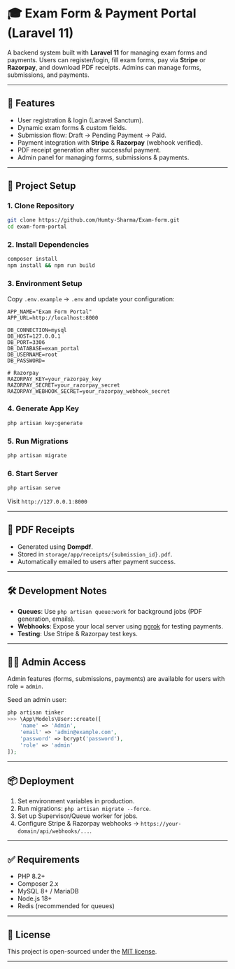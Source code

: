 # 🎓 Exam Form & Payment Portal (Laravel 11)

A backend system built with **Laravel 11** for managing exam forms and payments.
Users can register/login, fill exam forms, pay via **Stripe** or **Razorpay**, and download PDF receipts.
Admins can manage forms, submissions, and payments.

---

## 🚀 Features

* User registration & login (Laravel Sanctum).
* Dynamic exam forms & custom fields.
* Submission flow: Draft → Pending Payment → Paid.
* Payment integration with **Stripe** & **Razorpay** (webhook verified).
* PDF receipt generation after successful payment.
* Admin panel for managing forms, submissions & payments.

---

## 📂 Project Setup

### 1. Clone Repository

```bash
git clone https://github.com/Humty-Sharma/Exam-form.git
cd exam-form-portal
```

### 2. Install Dependencies

```bash
composer install
npm install && npm run build
```

### 3. Environment Setup

Copy `.env.example` → `.env` and update your configuration:

```env
APP_NAME="Exam Form Portal"
APP_URL=http://localhost:8000

DB_CONNECTION=mysql
DB_HOST=127.0.0.1
DB_PORT=3306
DB_DATABASE=exam_portal
DB_USERNAME=root
DB_PASSWORD=

# Razorpay
RAZORPAY_KEY=your_razorpay_key
RAZORPAY_SECRET=your_razorpay_secret
RAZORPAY_WEBHOOK_SECRET=your_razorpay_webhook_secret

```

### 4. Generate App Key

```bash
php artisan key:generate
```

### 5. Run Migrations

```bash
php artisan migrate
```

### 6. Start Server

```bash
php artisan serve
```

Visit `http://127.0.0.1:8000`

---

## 📝 PDF Receipts

* Generated using **Dompdf**.
* Stored in `storage/app/receipts/{submission_id}.pdf`.
* Automatically emailed to users after payment success.

---

## 🛠 Development Notes

* **Queues**: Use `php artisan queue:work` for background jobs (PDF generation, emails).
* **Webhooks**: Expose your local server using [ngrok](https://ngrok.com/) for testing payments.
* **Testing**: Use Stripe & Razorpay test keys.

---

## 👨‍💻 Admin Access

Admin features (forms, submissions, payments) are available for users with role = `admin`.

Seed an admin user:

```php
php artisan tinker
>>> \App\Models\User::create([
    'name' => 'Admin',
    'email' => 'admin@example.com',
    'password' => bcrypt('password'),
    'role' => 'admin'
]);
```

---

## 📦 Deployment

1. Set environment variables in production.
2. Run migrations: `php artisan migrate --force`.
3. Set up Supervisor/Queue worker for jobs.
4. Configure Stripe & Razorpay webhooks → `https://your-domain/api/webhooks/...`.

---

## ✅ Requirements

* PHP 8.2+
* Composer 2.x
* MySQL 8+ / MariaDB
* Node.js 18+
* Redis (recommended for queues)

---

## 📜 License

This project is open-sourced under the [MIT license](LICENSE).

---
